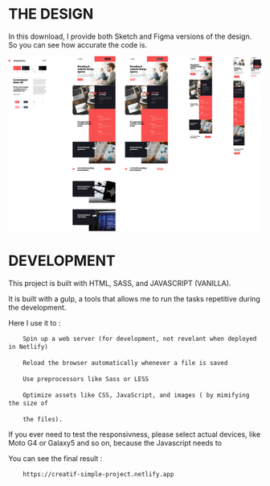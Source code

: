 # THE DESIGN

In this download, I provide both Sketch and Figma versions of the design. So you can see how accurate the code is.

![](preview.png)

# DEVELOPMENT

This project is built with HTML, SASS, and JAVASCRIPT (VANILLA).

It is built with a gulp, a tools that allows me to run the tasks repetitive during the development.

Here I use it to :

        Spin up a web server (for development, not revelant when deployed in Netlify)

        Reload the browser automatically whenever a file is saved

        Use preprocessors like Sass or LESS

        Optimize assets like CSS, JavaScript, and images ( by mimifying the size of

        the files).

If you ever need to test the responsivness, please select actual devices, like Moto G4 or Galaxy5 and so on, because the Javascript needs to

You can see the final result :

        https://creatif-simple-project.netlify.app
